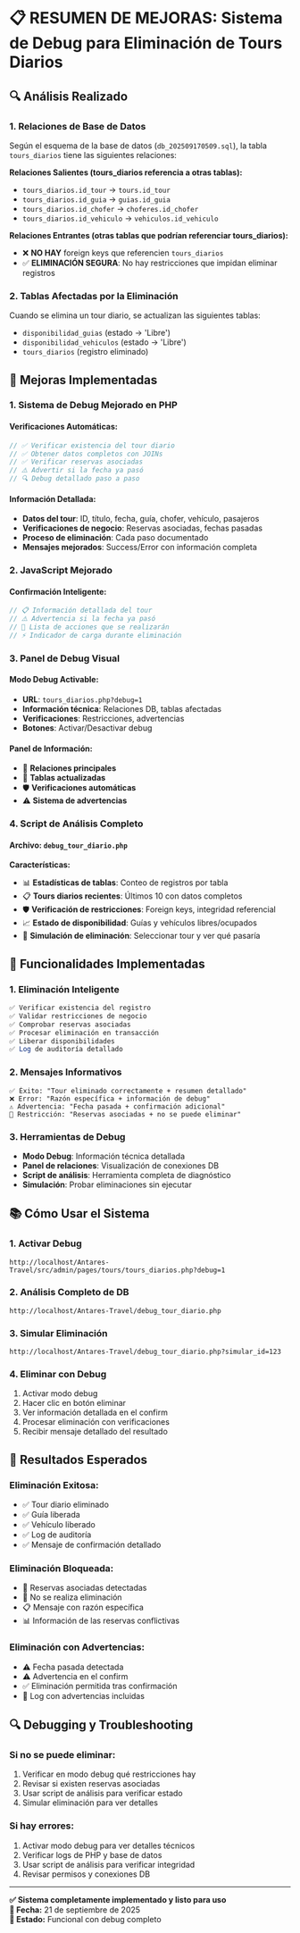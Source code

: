 # 📋 RESUMEN DE MEJORAS: Sistema de Debug para Eliminación de Tours Diarios

## 🔍 Análisis Realizado

### 1. **Relaciones de Base de Datos**

Según el esquema de la base de datos (`db_202509170509.sql`), la tabla `tours_diarios` tiene las siguientes relaciones:

**Relaciones Salientes (tours_diarios referencia a otras tablas):**

- `tours_diarios.id_tour` → `tours.id_tour`
- `tours_diarios.id_guia` → `guias.id_guia`
- `tours_diarios.id_chofer` → `choferes.id_chofer`
- `tours_diarios.id_vehiculo` → `vehiculos.id_vehiculo`

**Relaciones Entrantes (otras tablas que podrían referenciar tours_diarios):**

- ❌ **NO HAY** foreign keys que referencien `tours_diarios`
- ✅ **ELIMINACIÓN SEGURA**: No hay restricciones que impidan eliminar registros

### 2. **Tablas Afectadas por la Eliminación**

Cuando se elimina un tour diario, se actualizan las siguientes tablas:

- `disponibilidad_guias` (estado → 'Libre')
- `disponibilidad_vehiculos` (estado → 'Libre')
- `tours_diarios` (registro eliminado)

## 🚀 Mejoras Implementadas

### 1. **Sistema de Debug Mejorado en PHP**

#### **Verificaciones Automáticas:**

```php
// ✅ Verificar existencia del tour diario
// ✅ Obtener datos completos con JOINs
// ✅ Verificar reservas asociadas
// ⚠️ Advertir si la fecha ya pasó
// 🔍 Debug detallado paso a paso
```

#### **Información Detallada:**

- **Datos del tour**: ID, título, fecha, guía, chofer, vehículo, pasajeros
- **Verificaciones de negocio**: Reservas asociadas, fechas pasadas
- **Proceso de eliminación**: Cada paso documentado
- **Mensajes mejorados**: Success/Error con información completa

### 2. **JavaScript Mejorado**

#### **Confirmación Inteligente:**

```javascript
// 📋 Información detallada del tour
// ⚠️ Advertencia si la fecha ya pasó
// 🔄 Lista de acciones que se realizarán
// ⚡ Indicador de carga durante eliminación
```

### 3. **Panel de Debug Visual**

#### **Modo Debug Activable:**

- **URL**: `tours_diarios.php?debug=1`
- **Información técnica**: Relaciones DB, tablas afectadas
- **Verificaciones**: Restricciones, advertencias
- **Botones**: Activar/Desactivar debug

#### **Panel de Información:**

- 🔗 **Relaciones principales**
- 🔄 **Tablas actualizadas**
- 🛡️ **Verificaciones automáticas**
- ⚠️ **Sistema de advertencias**

### 4. **Script de Análisis Completo**

#### **Archivo**: `debug_tour_diario.php`

**Características:**

- 📊 **Estadísticas de tablas**: Conteo de registros por tabla
- 📋 **Tours diarios recientes**: Últimos 10 con datos completos
- 🛡️ **Verificación de restricciones**: Foreign keys, integridad referencial
- 📈 **Estado de disponibilidad**: Guías y vehículos libres/ocupados
- 🎯 **Simulación de eliminación**: Seleccionar tour y ver qué pasaría

## 🔧 Funcionalidades Implementadas

### **1. Eliminación Inteligente**

```php
✅ Verificar existencia del registro
✅ Validar restricciones de negocio
✅ Comprobar reservas asociadas
✅ Procesar eliminación en transacción
✅ Liberar disponibilidades
✅ Log de auditoría detallado
```

### **2. Mensajes Informativos**

```
✅ Éxito: "Tour eliminado correctamente + resumen detallado"
❌ Error: "Razón específica + información de debug"
⚠️ Advertencia: "Fecha pasada + confirmación adicional"
🚫 Restricción: "Reservas asociadas + no se puede eliminar"
```

### **3. Herramientas de Debug**

- **Modo Debug**: Información técnica detallada
- **Panel de relaciones**: Visualización de conexiones DB
- **Script de análisis**: Herramienta completa de diagnóstico
- **Simulación**: Probar eliminaciones sin ejecutar

## 📚 Cómo Usar el Sistema

### **1. Activar Debug**

```url
http://localhost/Antares-Travel/src/admin/pages/tours/tours_diarios.php?debug=1
```

### **2. Análisis Completo de DB**

```url
http://localhost/Antares-Travel/debug_tour_diario.php
```

### **3. Simular Eliminación**

```url
http://localhost/Antares-Travel/debug_tour_diario.php?simular_id=123
```

### **4. Eliminar con Debug**

1. Activar modo debug
2. Hacer clic en botón eliminar
3. Ver información detallada en el confirm
4. Procesar eliminación con verificaciones
5. Recibir mensaje detallado del resultado

## 🎯 Resultados Esperados

### **Eliminación Exitosa:**

- ✅ Tour diario eliminado
- ✅ Guía liberada
- ✅ Vehículo liberado
- ✅ Log de auditoría
- ✅ Mensaje de confirmación detallado

### **Eliminación Bloqueada:**

- 🚫 Reservas asociadas detectadas
- 🚫 No se realiza eliminación
- 📋 Mensaje con razón específica
- 📊 Información de las reservas conflictivas

### **Eliminación con Advertencias:**

- ⚠️ Fecha pasada detectada
- ⚠️ Advertencia en el confirm
- ✅ Eliminación permitida tras confirmación
- 📝 Log con advertencias incluidas

## 🔍 Debugging y Troubleshooting

### **Si no se puede eliminar:**

1. Verificar en modo debug qué restricciones hay
2. Revisar si existen reservas asociadas
3. Usar script de análisis para verificar estado
4. Simular eliminación para ver detalles

### **Si hay errores:**

1. Activar modo debug para ver detalles técnicos
2. Verificar logs de PHP y base de datos
3. Usar script de análisis para verificar integridad
4. Revisar permisos y conexiones DB

---

**✅ Sistema completamente implementado y listo para uso**  
**📅 Fecha:** 21 de septiembre de 2025  
**🔧 Estado:** Funcional con debug completo
